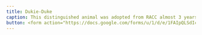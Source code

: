 ```yaml
---
title: Dukie-Duke
caption: This distinguished animal was adopted from RACC almost 3 years ago.  Due to natural selection, he thrives in a couch environment.  He is cuddly, lazy, and ecstatic about teleworking.  90% of the time, he is a glorified armrest.  Favorite activities include long walks at Hollywood Cemetery, chasing his dog cousins, and tearing up paper/books (He is never alone with DHR files). Submitted by Carolyn Zemanian.
button: <form action="https://docs.google.com/forms/u/1/d/e/1FAIpQLSdIcoWfl-P-6aqt1zNYb-ACz6o7zdAPq_1-FysywAXXPhDqTQ/formResponse" method="post"><div class="form-element"></div><span>Votes</span><input type="text" name="entry.146873495" required placeholder="$"></br><button type="submit" name="button">Cast Votes</button></form>
---
```

